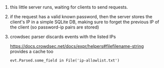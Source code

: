 

 1. this little server runs, waiting for clients to send requests.
 2. if the request has a valid known password, then the server stores the client's IP in a simple SQLite DB, making sure to forget the previous IP of the client (so password-ip pairs are stored)
 
 3. crowdsec parser discards events with the listed IPs
    
    https://docs.crowdsec.net/docs/expr/helpers#filefilename-string provides a cache too

    ```
    evt.Parsed.some_field in File('ip-allowlist.txt')
    ```


